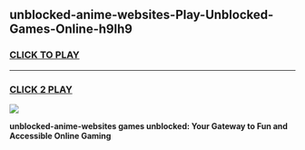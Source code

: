 
## unblocked-anime-websites-Play-Unblocked-Games-Online-h9lh9
<h3>
<a href="https://premium76.site?title=unblocked-anime-websites&ref=25A">CLICK TO PLAY</a></h3>
<hr>

<h3>
<a href="https://premium76.site?title=unblocked-anime-websites&ref=25A">CLICK 2 PLAY</a>
  
</h3>

<a href="https://premium76.site?title=unblocked-anime-websites&ref=25A"><img src="https://clearcache.store/games.png"></a>


**unblocked-anime-websites games unblocked: Your Gateway to Fun and Accessible Online Gaming**
